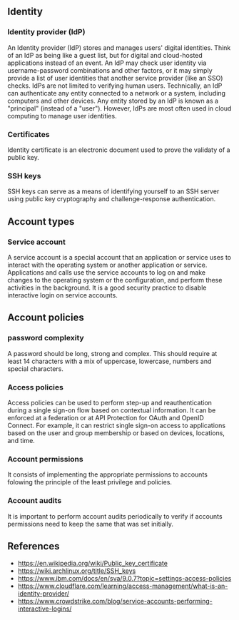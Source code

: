 ## Identity
### Identity provider (IdP)
An Identity provider (IdP) stores and manages users' digital identities. Think of an IdP as being like a guest list, but for digital and cloud-hosted applications instead of an event. An IdP may check user identity via username-password combinations and other factors, or it may simply provide a list of user identities that another service provider (like an SSO) checks. IdPs are not limited to verifying human users. Technically, an IdP can authenticate any entity connected to a network or a system, including computers and other devices. Any entity stored by an IdP is known as a "principal" (instead of a "user"). However, IdPs are most often used in cloud computing to manage user identities.
### Certificates
Identity certificate is an electronic document used to prove the validaty of a public key.
### SSH keys
SSH keys can serve as a means of identifying yourself to an SSH server using public key cryptography and challenge-response authentication.

## Account types
### Service account
A service account is a special account that an application or service uses to interact with the operating system or another application or service. Applications and calls use the service accounts to log on and make changes to the operating system or the configuration, and perform these activities in the background. It is a good security practice to disable interactive login on service accounts. 

## Account policies
### password complexity
A password should be long, strong and complex. This should require at least 14 characters with a mix of uppercase, lowercase, numbers and special characters.
### Access policies
Access policies can be used to perform step-up and reauthentication during a single sign-on flow based on contextual information. It can be enforced at a federation or at API Protection for OAuth and OpenID Connect. For example, it can restrict single sign-on access to applications based on the user and group membership or based on devices, locations, and time.
### Account permissions
It consists of implementing the appropriate permissions to accounts folowing the principle of the least privilege and policies.
### Account audits
It is important to perform account audits periodically to verify if accounts permissions need to keep the same that was set initially.

## References
- https://en.wikipedia.org/wiki/Public_key_certificate
- https://wiki.archlinux.org/title/SSH_keys
- https://www.ibm.com/docs/en/sva/9.0.7?topic=settings-access-policies
- https://www.cloudflare.com/learning/access-management/what-is-an-identity-provider/
- https://www.crowdstrike.com/blog/service-accounts-performing-interactive-logins/

